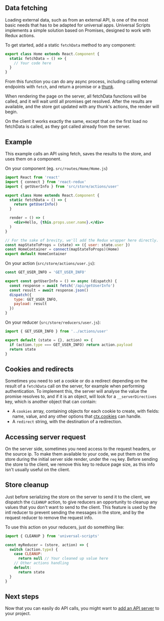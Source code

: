 Data fetching
-------------

Loading external data, such as from an external API, is one of the most basic needs that has to be adapted for universal apps. Universal Scripts implements a simple solution based on Promises, designed to work with Redux actions.

To get started, add a static `fetchData` method to any component:

```javascript
export class Home extends React.Component {
  static fetchData = () => {
    // Your code here
  }
}
```

From this function you can do any async process, including calling external endpoints with `fetch`, and return a promise or a [thunk](https://github.com/gaearon/redux-thunk).

When rendering the page on the server, all fetchData functions will be called, and it will wait until all promises get resolved. After the results are available, and the store got updated with any thunk's actions, the render will begin.

On the client it works exactly the same, except that on the first load no fetchData is called, as they got called already from the server.


Example
-------

This example calls an API using fetch, saves the results to the store, and uses them on a component.

On your component (eg. `src/routes/Home/Home.js`)
```jsx
import React from 'react'
import { connect } from 'react-redux'
import { getUserInfo } from 'src/store/actions/user'

export class Home extends React.Component {
  static fetchData = () => {
    return getUserInfo()
  }

  render = () => (
    <div>Hello, {this.props.user.name}.</div>
  )
}

// For the sake of brevity, we'll add the Redux wrapper here directly.
const mapStateToProps = (state) => ({ user: state.user })
const HomeContainer = connect(mapStateToProps)(Home)
export default HomeContainer
```

On your action (`src/store/actions/user.js`):
```javascript
const GET_USER_INFO = 'GET_USER_INFO'

export const getUserInfo = () => async (dispatch) {
  const response = await fetch('/api/getUserInfo')
  const result = await response.json()
  dispatch({
    type: GET_USER_INFO,
    payload: result
  })
}
```

On your reducer (`src/store/reducers/user.js`):
```javascript
import { GET_USER_INFO } from '../actions/user'

export default (state = {}, action) => {
  if (action.type === GET_USER_INFO) return action.payload
  return state
}
```

Cookies and redirects
---------------------

Sometimes you need to set a cookie or do a redirect depending on the result of a `fetchData` call on the server, for example when performing authentication. To implement this, the server will analyse the value the promise resolves to, and if it is an object, will look for a `__serverDirectives` key, which is another object that can contain:
 - A `cookies` array, containing objects for each cookie to create, with fields: name, value, and any other options that [ctx.cookies](https://github.com/koajs/koa/blob/master/docs/api/context.md#ctxcookiessetname-value-options) can handle.
 - A `redirect` string, with the destination of a redirection.


Accessing server request
------------------------

On the server side, sometimes you need access to the request headers, or the source ip. To make them available to your code, we put them on the store during the initial server side render, under the `req` key. Before sending the store to the client, we remove this key to reduce page size, as this info isn't usually useful on the client.


Store cleanup
-------------

Just before serializing the store on the server to send it to the client, we dispatch the `CLEANUP` action, to give reducers an opportunity to cleanup any values that you don't want to send to the client. This feature is used by the intl reducer to prevent sending the messages in the store, and by the request reducer to remove the request info.

To use this action on your reducers, just do something like:
```javascript
import { CLEANUP } from 'universal-scripts'

const myReducer = (store, action) => {
  switch (action.type) {
    case CLEANUP:
      return null // Your cleaned up value here
    // Other actions handling
    default:
      return state
  }
}
```


Next steps
----------

Now that you can easily do API calls, you might want to [add an API server](api-server) to your project.

